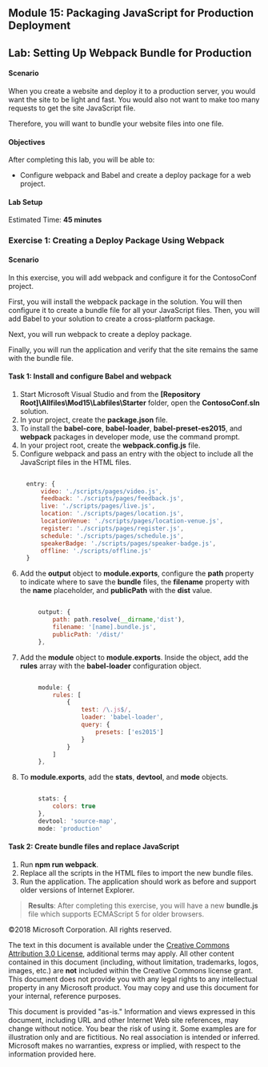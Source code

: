 ## Module 15: Packaging JavaScript for Production Deployment

## Lab: Setting Up Webpack Bundle for Production

#### Scenario

When you create a website and deploy it to a production server, you would want the site to be light and fast. You would also not want to make too many requests to get the site JavaScript file.

Therefore, you will want to bundle your website files into one file.


#### Objectives

After completing this lab, you will be able to: 
- Configure webpack and Babel and create a deploy package for a web project.


#### Lab Setup

Estimated Time: **45 minutes**

### Exercise 1: Creating a Deploy Package Using Webpack

#### Scenario

In this exercise, you will add webpack and configure it for the ContosoConf project.

First, you will install the webpack package in the solution. You will then configure it to create a bundle file for all your JavaScript files. Then, you will add Babel to your solution to create a cross-platform package.


Next, you will run webpack to create a deploy package.

Finally, you will run the application and verify that the site remains the same with the bundle file.

#### Task 1: Install and configure Babel and webpack

1.	Start Microsoft Visual Studio and from the **[Repository Root]\Allfiles\Mod15\Labfiles\Starter** folder, open the **ContosoConf.sln** solution.
2.  In your project, create the **package.json** file.
3.  To install the **babel-core**, **babel-loader**, **babel-preset-es2015**, and **webpack** packages in developer mode, use the command prompt.
4.  In your project root, create the **webpack.config.js** file.
5.  Configure webpack and pass an entry with the object to include all the JavaScript files in the HTML files.
   ```javascript

        entry: {
            video: './scripts/pages/video.js',
            feedback: './scripts/pages/feedback.js',
            live: './scripts/pages/live.js',
            location: './scripts/pages/location.js',
            locationVenue: './scripts/pages/location-venue.js',
            register: './scripts/pages/register.js',
            schedule: './scripts/pages/schedule.js',
            speakerBadge: './scripts/pages/speaker-badge.js',
            offline: './scripts/offline.js'
        }
   ```
6. Add the **output** object to **module.exports**, configure the **path** property to indicate where to save the **bundle** files, the **filename** property with the **name** placeholder, and **publicPath** with the **dist** value.
   ```javascript
   
        output: {
            path: path.resolve(__dirname,'dist'),
            filename: '[name].bundle.js',
            publicPath: '/dist/'
        },
   ```
7. Add the **module** object to **module.exports**. Inside the object, add the **rules** array with the **babel-loader** configuration object.
   ```javascript

        module: {
            rules: [
                {
                    test: /\.js$/,
                    loader: 'babel-loader',
                    query: {
                        presets: ['es2015']
                    }
                }
            ]
        },
   ```
8. To **module.exports**, add the **stats**, **devtool**, and **mode** objects.
   ```javascript

        stats: {
            colors: true
        },
        devtool: 'source-map',
        mode: 'production'
   ```


#### Task 2: Create bundle files and replace JavaScript

1.  Run **npm run webpack**.
2.  Replace all the scripts in the HTML files to import the new bundle files.
3.  Run the application. The application should work as before and support older versions of Internet Explorer.

>**Results**: After completing this exercise, you will have a new **bundle.js** file which supports ECMAScript 5 for older browsers.


©2018 Microsoft Corporation. All rights reserved.

The text in this document is available under the  [Creative Commons Attribution 3.0 License](https://creativecommons.org/licenses/by/3.0/legalcode), additional terms may apply. All other content contained in this document (including, without limitation, trademarks, logos, images, etc.) are  **not**  included within the Creative Commons license grant. This document does not provide you with any legal rights to any intellectual property in any Microsoft product. You may copy and use this document for your internal, reference purposes.

This document is provided &quot;as-is.&quot; Information and views expressed in this document, including URL and other Internet Web site references, may change without notice. You bear the risk of using it. Some examples are for illustration only and are fictitious. No real association is intended or inferred. Microsoft makes no warranties, express or implied, with respect to the information provided here.
